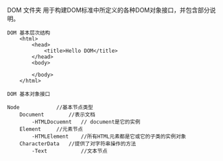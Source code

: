 ﻿DOM 文件夹
	用于构建DOM标准中所定义的各种DOM对象接口，并包含部分说明。
	
	DOM 基本层次结构
		<html>
			<head>
				<title>Hello DOM</title>
			</head>
			<body>
				
			</body>
		</html>
		
	DOM 基本对象接口
		
	Node 			//基本节点类型
		Document		//表示文档
			-HTMLDocuemnt	// document是它的实例
		Element		//元素节点
			-HTMLElement	//所有HTML元素都是它或它的子类的实例对象
		CharacterData 	//提供了对字符串操作的方法
			-Text			//文本节点		
	